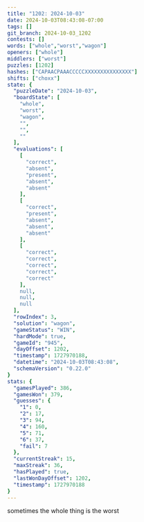 ```yaml
---
title: "1202: 2024-10-03"
date: 2024-10-03T08:43:08-07:00
tags: []
git_branch: 2024-10-03_1202
contests: []
words: ["whole","worst","wagon"]
openers: ["whole"]
middlers: ["worst"]
puzzles: [1202]
hashes: ["CAPAACPAAACCCCCXXXXXXXXXXXXXXX"]
shifts: ["choxx"]
state: {
  "puzzleDate": "2024-10-03",
  "boardState": [
    "whole",
    "worst",
    "wagon",
    "",
    "",
    ""
  ],
  "evaluations": [
    [
      "correct",
      "absent",
      "present",
      "absent",
      "absent"
    ],
    [
      "correct",
      "present",
      "absent",
      "absent",
      "absent"
    ],
    [
      "correct",
      "correct",
      "correct",
      "correct",
      "correct"
    ],
    null,
    null,
    null
  ],
  "rowIndex": 3,
  "solution": "wagon",
  "gameStatus": "WIN",
  "hardMode": true,
  "gameId": "945",
  "dayOffset": 1202,
  "timestamp": 1727970188,
  "datetime": "2024-10-03T08:43:08",
  "schemaVersion": "0.22.0"
}
stats: {
  "gamesPlayed": 386,
  "gamesWon": 379,
  "guesses": {
    "1": 0,
    "2": 17,
    "3": 94,
    "4": 160,
    "5": 71,
    "6": 37,
    "fail": 7
  },
  "currentStreak": 15,
  "maxStreak": 36,
  "hasPlayed": true,
  "lastWonDayOffset": 1202,
  "timestamp": 1727970188
}
---
```

sometimes the whole thing is the worst
<!-- more -->

